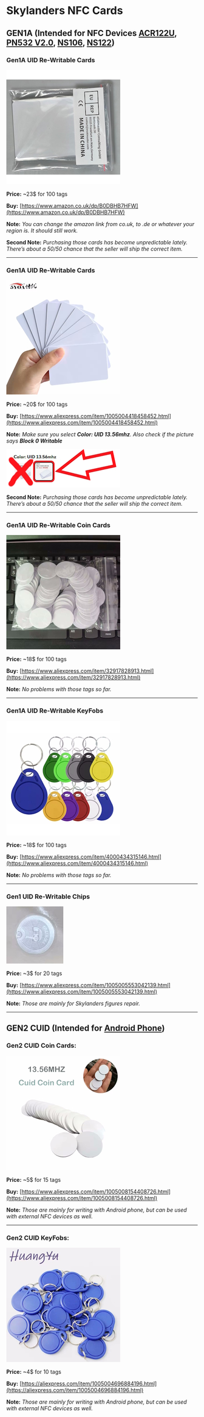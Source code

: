 # Skylanders NFC Cards

## GEN1A (Intended for NFC Devices [ACR122U](https://skylandersnfc.github.io/Docs/Skylanders_Buying_List/Skylanders_NFC_Devices/#acr122u-all-skylanders), [PN532 V2.0](https://skylandersnfc.github.io/Docs/Skylanders_Buying_List/Skylanders_NFC_Devices/#pn532-v20-all-skylanders), [NS106](https://skylandersnfc.github.io/Docs/Skylanders_Buying_List/Skylanders_NFC_Devices/#ns106-all-skylanders), [NS122](https://skylandersnfc.github.io/Docs/Skylanders_Buying_List/Skylanders_NFC_Devices/#ns122-all-skylanders))

### Gen1A UID Re-Writable Cards
![Amazon Cards](https://raw.githubusercontent.com/skylandersNFC/Docs/refs/heads/main/Skylanders_Buying_List/Skylanders_NFC_Cards/images/Gen1_Amazon_Cards.jpg)

**Price:** ~23$ for 100 tags

**Buy:** [https://www.amazon.co.uk/dp/B0DBHB7HFW](https://www.amazon.co.uk/dp/B0DBHB7HFW)

**Note:** _You can change the amazon link from co.uk, to .de or whatever your region is. It should still work._

**Second Note:** _Purchasing those cards has become unpredictable lately. There’s about a 50/50 chance that the seller will ship the correct item._

----------------------------------------------------------

### Gen1A UID Re-Writable Cards
![AliExpress Cards](https://raw.githubusercontent.com/skylandersNFC/Docs/refs/heads/main/Skylanders_Buying_List/Skylanders_NFC_Cards/images/Gen1_AliExpress_Cards.jpg)

**Price:** ~20$ for 100 tags

**Buy:** [https://www.aliexpress.com/item/1005004418458452.html](https://www.aliexpress.com/item/1005004418458452.html)

**Note:** _Make sure you select **Color: UID 13.56mhz**. Also check if the picture says **Block 0 Writable**_

![Color: UID 13.56mh](https://raw.githubusercontent.com/skylandersNFC/Docs/main/Skylanders_Buying_List/Skylanders_NFC_Cards/images/Gen1_Cards.jpg)

**Second Note:** _Purchasing those cards has become unpredictable lately. There’s about a 50/50 chance that the seller will ship the correct item._

----------------------------------------------------------

### Gen1A UID Re-Writable Coin Cards
 ![Coin Cards](https://raw.githubusercontent.com/skylandersNFC/Docs/main/Skylanders_Buying_List/Skylanders_NFC_Cards/images/Gen1_Coin_Cards.jpg)

**Price:** ~18$ for 100 tags

**Buy:** [https://www.aliexpress.com/item/32917828913.html](https://www.aliexpress.com/item/32917828913.html)

**Note:** _No problems with those tags so far._

----------------------------------------------------------

### Gen1A UID Re-Writable KeyFobs
 ![KeyFobs](https://raw.githubusercontent.com/skylandersNFC/Docs/main/Skylanders_Buying_List/Skylanders_NFC_Cards/images/Gen1_KeyFobs.jpg)

**Price:** ~18$ for 100 tags

**Buy:** [https://www.aliexpress.com/item/4000434315146.html](https://www.aliexpress.com/item/4000434315146.html)

**Note:** _No problems with those tags so far._

----------------------------------------------------------

### Gen1 UID Re-Writable Chips
 ![Smart Chips](https://raw.githubusercontent.com/skylandersNFC/Docs/main/Skylanders_Buying_List/Skylanders_NFC_Cards/images/Gen1_Smart_Chips.jpg)

**Price:** ~3$ for 20 tags

**Buy:** [https://www.aliexpress.com/item/1005005553042139.html](https://www.aliexpress.com/item/1005005553042139.html)

**Note:** _Those are mainly for Skylanders figures repair._

----------------------------------------------------------

## GEN2 CUID (Intended for [Android Phone](https://skylandersnfc.github.io/Docs/Skylanders_Buying_List/Skylanders_NFC_Devices/#android-phone-imaginators-with-gen2-tags-only))

### Gen2 CUID Coin Cards: 
![Gen2 CUID Coin Cards](https://raw.githubusercontent.com/skylandersNFC/Docs/main/Skylanders_Buying_List/Skylanders_NFC_Cards/images/Gen2_Coin_Cards.jpg)

**Price:** ~5$ for 15 tags

**Buy:** [https://www.aliexpress.com/item/1005008154408726.html](https://www.aliexpress.com/item/1005008154408726.html)

**Note:** _Those are mainly for writing with Android phone, but can be used with external NFC devices as well._

----------------------------------------------------------

### Gen2 CUID KeyFobs: 
![Gen2 CUID KeyFobs](https://raw.githubusercontent.com/skylandersNFC/Docs/main/Skylanders_Buying_List/Skylanders_NFC_Cards/images/Gen2_KeyFobs.jpg)

**Price:** ~4$ for 10 tags

**Buy:** [https://aliexpress.com/item/1005004696884196.html](https://aliexpress.com/item/1005004696884196.html)

**Note:** _Those are mainly for writing with Android phone, but can be used with external NFC devices as well._

